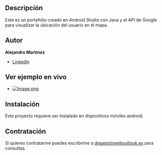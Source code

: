 ## Descripción 

Este es un portafolio creado en Android Studio con Java y el API de Google para visualizar la ubicación del usuario en el mapa.

## Autor  
**Alejandro Martinez**

* [LinkedIn](https://www.linkedin.com/in/diego-alejandro-martinez-espinosa-571086134)

## Ver ejemplo en vivo 
- [![Image.png](https://i.postimg.cc/pTXFrLp2/Image.png)](https://postimg.cc/hJ6j3gLw)

## Instalación
Este proyecto requiere ser instalado en dispositivos móviles android. 

## Contratación
Si quieres contratarme puedes escribirme a dreamstime@outlook.es para consultas.
